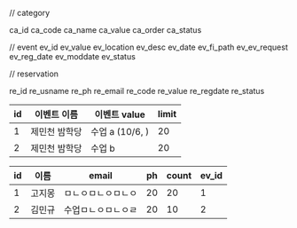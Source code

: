 // category

ca_id
ca_code
ca_name
ca_value
ca_order
ca_status


// event
ev_id
ev_value
ev_location
ev_desc
ev_date
ev_fi_path
ev_ev_request
ev_reg_date
ev_moddate
ev_status



// reservation

re_id
re_usname
re_ph
re_email
re_code
re_value
re_regdate
re_status



| id |이벤트 이름| 이벤트 value |limit|
|--- |---|---|---|
| 1|제민천 밤학당|수업 a (10/6, )|20|
| 2|제민천 밤학당|수업 b|20|


| id | 이름| email |ph| count| ev_id|
|--- |---|---|---| ----| ----|
| 1|고지몽|ㅁㄴㅇㅁㄴㅇㅁㄴㅇ|20| 20| 1|
| 2|김민규|수업ㅁㄴㅇㅁㄴㅇㄹ|20| 10 |2 |
